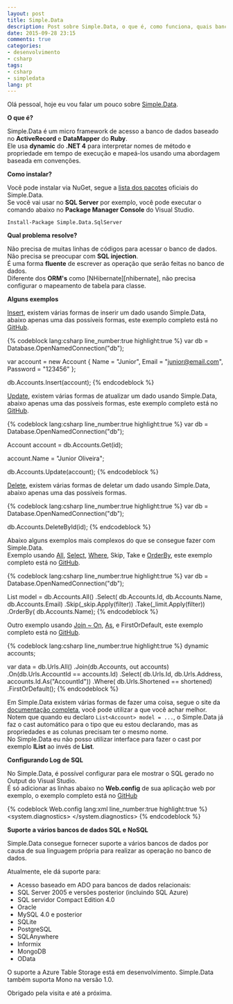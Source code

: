 ```yaml
---
layout: post
title: Simple.Data
description: Post sobre Simple.Data, o que é, como funciona, quais bancos de dados ele suporta e como faz para realizar as operações nos bancos de dados.
date: 2015-09-28 23:15
comments: true
categories:
- desenvolvimento
- csharp
tags:
- csharp
- simpledata
lang: pt
---
```


Olá pessoal, hoje eu vou falar um pouco sobre <a href="https://github.com/markrendle/Simple.Data" target="_blank" rel="external noopener">Simple.Data</a>.

**O que é?**

Simple.Data é um micro framework de acesso a banco de dados baseado no **ActiveRecord** e **DataMapper** do **Ruby**.  
Ele usa **dynamic** do **.NET 4** para interpretar nomes de método e propriedade em tempo de execução e mapeá-los usando uma abordagem baseada em convenções.

<!--more-->

**Como instalar?**

Você pode instalar via NuGet, segue a <a href="https://www.nuget.org/profiles/markrendle?showAllPackages=True" target="_blank" rel="external noopener">lista dos pacotes</a> oficiais do Simple.Data.  
Se você vai usar no **SQL Server** por exemplo, você pode executar o comando abaixo no **Package Manager Console** do Visual Studio.

```
Install-Package Simple.Data.SqlServer
```

**Qual problema resolve?**

Não precisa de muitas linhas de códigos para acessar o banco de dados.  
Não precisa se preocupar com **SQL injection**.  
É uma forma **fluente** de escrever as operação que serão feitas no banco de dados.  
Diferente dos **ORM's** como [NHibernate][nhibernate], não precisa configurar o mapeamento de tabela para classe.

**Alguns exemplos**

<a href="http://simplefx.org/simpledata/docs/pages/Modify/AddingData.html" target="_blank" rel="external noopener">Insert</a>, existem várias formas de inserir um dado usando Simple.Data, abaixo apenas uma das possíveis formas, este exemplo completo está no <a href="https://github.com/jroliveira/url-shortener/blob/master/src/UrlShortener.WebApi/Infrastructure/Data/Commands/Account/CreateCommand.cs" target="_blank" rel="external noopener">GitHub</a>.

{% codeblock lang:csharp line_number:true highlight:true %}
var db = Database.OpenNamedConnection("db");

var account = new Account
{
    Name = "Junior",
    Email = "junior@email.com",
    Password = "123456"
};

db.Accounts.Insert(account);
{% endcodeblock %}

<a href="http://simplefx.org/simpledata/docs/pages/Modify/UpdatingData.html" target="_blank" rel="external noopener">Update</a>, existem várias formas de atualizar um dado usando Simple.Data, abaixo apenas uma das possíveis formas, este exemplo completo está no <a href="https://github.com/jroliveira/url-shortener/blob/master/src/UrlShortener.WebApi/Infrastructure/Data/Commands/Account/UpdateCommand.cs" target="_blank" rel="external noopener">GitHub</a>.

{% codeblock lang:csharp line_number:true highlight:true %}
var db = Database.OpenNamedConnection("db");

Account account = db.Accounts.Get(id);

account.Name = "Junior Oliveira";

db.Accounts.Update(account);
{% endcodeblock %}

<a href="http://simplefx.org/simpledata/docs/pages/Modify/DeletingData.html" target="_blank" rel="external noopener">Delete</a>, existem várias formas de deletar um dado usando Simple.Data, abaixo apenas uma das possíveis formas.

{% codeblock lang:csharp line_number:true highlight:true %}
var db = Database.OpenNamedConnection("db");

db.Accounts.DeleteById(id);
{% endcodeblock %}

Abaixo alguns exemplos mais complexos do que se consegue fazer com Simple.Data.   
Exemplo usando <a href="http://simplefx.org/simpledata/docs/pages/Retrieve/Commands/All.html" target="_blank" rel="external noopener">All</a>, <a href="http://simplefx.org/simpledata/docs/pages/Retrieve/ColumnSelection.html" target="_blank" rel="external noopener">Select</a>, <a href="http://simplefx.org/simpledata/docs/pages/Retrieve/WhereClauses.html" target="_blank" rel="external noopener">Where</a>, Skip, Take e <a href="http://simplefx.org/simpledata/docs/pages/Retrieve/OrderingResults.html" target="_blank" rel="external noopener">OrderBy</a>, este exemplo completo está no <a href="https://github.com/jroliveira/url-shortener/blob/master/src/UrlShortener.WebApi/Infrastructure/Data/Queries/Account/GetAll.cs" target="_blank" rel="external noopener">GitHub</a>.

{% codeblock lang:csharp line_number:true highlight:true %}
var db = Database.OpenNamedConnection("db");

List<Account> model = db.Accounts.All()
                                 .Select(
                                     db.Accounts.Id,
                                     db.Accounts.Name,
                                     db.Accounts.Email)
                                 .Skip(_skip.Apply(filter))
                                 .Take(_limit.Apply(filter))
                                 .OrderBy(
                                     db.Accounts.Name);
{% endcodeblock %}

Outro exemplo usando <a href="http://simplefx.org/simpledata/docs/pages/Retrieve/LazyLoadingJoins.htm" target="_blank" rel="external noopener">Join ~ On</a>, <a href="http://simplefx.org/simpledata/docs/pages/Retrieve/ColumnAliasing.html" target="_blank" rel="external noopener">As</a>, e FirstOrDefault, este exemplo completo está no <a href="https://github.com/jroliveira/url-shortener/blob/master/src/UrlShortener.WebApi/Infrastructure/Data/Queries/Url/GetByShortened.cs" target="_blank" rel="external noopener">GitHub</a>.

{% codeblock lang:csharp line_number:true highlight:true %}
dynamic accounts;

var data = db.Urls.All()
                  .Join(db.Accounts, out accounts)
                      .On(db.Urls.AccountId == accounts.Id)
                  .Select(
                      db.Urls.Id,
                      db.Urls.Address,
                      accounts.Id.As("AccountId"))
                  .Where(
                      db.Urls.Shortened == shortened)
                  .FirstOrDefault();
{% endcodeblock %}

Em Simple.Data existem várias formas de fazer uma coisa, segue o site da <a href="http://simplefx.org/simpledata/docs/" target="_blank" rel="external noopener">documentação completa</a>, você pode utilizar a que você achar melhor.  
Notem que quando eu declaro `List<Account> model = ...`, o Simple.Data já faz o cast automático para o tipo que eu estou declarando, mas as propriedades e as colunas precisam ter o mesmo nome.  
No Simple.Data eu não posso utilizar interface para fazer o cast por exemplo **IList** ao invés de **List**.

**Configurando Log de SQL**

No Simple.Data, é possível configurar para ele mostrar o SQL gerado no Output do Visual Studio.  
É só adicionar as linhas abaixo no **Web.config** de sua aplicação web por exemplo, o exemplo completo está no <a href="https://github.com/jroliveira/url-shortener/blob/master/src/UrlShortener.WebApi/Web.config" target="_blank" rel="external noopener">GitHub</a>

{% codeblock Web.config lang:xml line_number:true highlight:true %}
<system.diagnostics>
  <switches>
    <add name="Simple.Data" value="Information" />
  </switches>
</system.diagnostics>
{% endcodeblock %}

**Suporte a vários bancos de dados SQL e NoSQL**

Simple.Data consegue fornecer suporte a vários bancos de dados por causa de sua linguagem própria para realizar as operação no banco de dados.

Atualmente, ele dá suporte para:

 - Acesso baseado em ADO para bancos de dados relacionais:
  - SQL Server 2005 e versões posterior (incluindo SQL Azure)
  - SQL servidor Compact Edition 4.0
  - Oracle
  - MySQL 4.0 e posterior
  - SQLite
  - PostgreSQL
  - SQLAnywhere
  - Informix
 - MongoDB
 - OData

O suporte a Azure Table Storage está em desenvolvimento. Simple.Data também suporta Mono na versão 1.0.

Obrigado pela visita e até a próxima.
